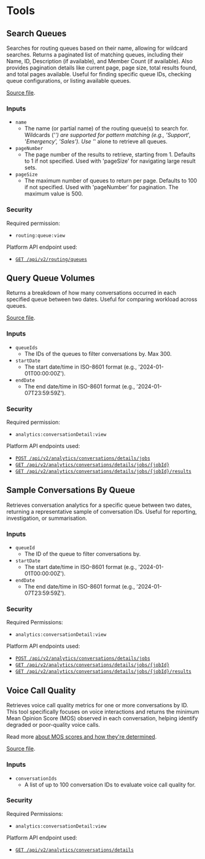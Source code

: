 # Tools

## Search Queues

Searches for routing queues based on their name, allowing for wildcard searches. Returns a paginated
list of matching queues, including their Name, ID, Description (if available), and Member Count
(if available). Also provides pagination details like current page, page size, total results found,
and total pages available. Useful for finding specific queue IDs, checking queue configurations,
or listing available queues.

[Source file](/src/tools/searchQueues.ts).

### Inputs

* `name`
  * The name (or partial name) of the routing queue(s) to search for. Wildcards ('*') are supported for pattern matching (e.g., 'Support*', '*Emergency', '*Sales*'). Use '*' alone to retrieve all queues.
* `pageNumber`
  * The page number of the results to retrieve, starting from 1. Defaults to 1 if not specified. Used with 'pageSize' for navigating large result sets.
* `pageSize`
  * The maximum number of queues to return per page. Defaults to 100 if not specified. Used with 'pageNumber' for pagination. The maximum value is 500.

### Security

Required permission:
* `routing:queue:view`

Platform API endpoint used:
* [`GET /api/v2/routing/queues`](https://developer.genesys.cloud/routing/routing/#get-api-v2-routing-queues)

## Query Queue Volumes

Returns a breakdown of how many conversations occurred in each specified queue between two
dates. Useful for comparing workload across queues.

[Source file](/src/tools/queryQueueVolumes.ts).

### Inputs

* `queueIds`
  * The IDs of the queues to filter conversations by. Max 300.
* `startDate`
  * The start date/time in ISO-8601 format (e.g., '2024-01-01T00:00:00Z').
* `endDate`
  * The end date/time in ISO-8601 format (e.g., '2024-01-07T23:59:59Z').

### Security

Required permission:
* `analytics:conversationDetail:view`

Platform API endpoints used:
* [`POST /api/v2/analytics/conversations/details/jobs`](https://developer.genesys.cloud/analyticsdatamanagement/analytics/analytics-apis#post-api-v2-analytics-conversations-details-jobs)
* [`GET /api/v2/analytics/conversations/details/jobs/{jobId}`](https://developer.genesys.cloud/analyticsdatamanagement/analytics/analytics-apis#get-api-v2-analytics-conversations-details-jobs--jobId-)
* [`GET /api/v2/analytics/conversations/details/jobs/{jobId}/results`](https://developer.genesys.cloud/analyticsdatamanagement/analytics/analytics-apis#get-api-v2-analytics-conversations-details-jobs--jobId--results)

## Sample Conversations By Queue

Retrieves conversation analytics for a specific queue between two dates, returning a
representative sample of conversation IDs. Useful for reporting, investigation, or summarisation.

### Inputs

* `queueId`
  * The ID of the queue to filter conversations by.
* `startDate`
  * The start date/time in ISO-8601 format (e.g., '2024-01-01T00:00:00Z').
* `endDate`
  * The end date/time in ISO-8601 format (e.g., '2024-01-07T23:59:59Z').

### Security

Required Permissions:
* `analytics:conversationDetail:view`

Platform API endpoints used:
* [`POST /api/v2/analytics/conversations/details/jobs`](https://developer.genesys.cloud/analyticsdatamanagement/analytics/analytics-apis#post-api-v2-analytics-conversations-details-jobs)
* [`GET /api/v2/analytics/conversations/details/jobs/{jobId}`](https://developer.genesys.cloud/analyticsdatamanagement/analytics/analytics-apis#get-api-v2-analytics-conversations-details-jobs--jobId-)
* [`GET /api/v2/analytics/conversations/details/jobs/{jobId}/results`](https://developer.genesys.cloud/analyticsdatamanagement/analytics/analytics-apis#get-api-v2-analytics-conversations-details-jobs--jobId--results)

## Voice Call Quality

Retrieves voice call quality metrics for one or more conversations by ID. This tool specifically focuses
on voice interactions and returns the minimum Mean Opinion Score (MOS) observed in each conversation, helping
identify degraded or poor-quality voice calls.

Read more [about MOS scores and how they're determined](https://developer.genesys.cloud/analyticsdatamanagement/analytics/detail/call-quality).

[Source file](/src/tools/voiceCallQuality.ts).

### Inputs

* `conversationIds`
  * A list of up to 100 conversation IDs to evaluate voice call quality for.

### Security

Required Permissions:
* `analytics:conversationDetail:view`

Platform API endpoint used:
* [`GET /api/v2/analytics/conversations/details`](https://developer.genesys.cloud/analyticsdatamanagement/analytics/analytics-apis#get-api-v2-analytics-conversations-details)
